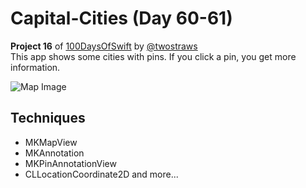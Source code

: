 # Capital-Cities (Day 60-61)

**Project 16** of [100DaysOfSwift](https://www.hackingwithswift.com/100) by [@twostraws](https://github.com/twostraws)\
This app shows some cities with pins. If you click a pin, you get more information.

![Map Image](images/capitalCities.gif "Map")

## Techniques
- MKMapView
- MKAnnotation
- MKPinAnnotationView
- CLLocationCoordinate2D
and more...
